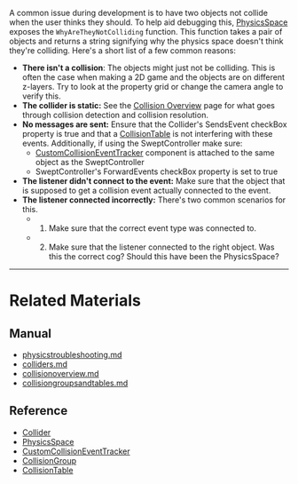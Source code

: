 A common issue during development is to have two objects not collide when the user thinks they should. To help aid debugging this, [PhysicsSpace](https://github.com/ZilchEngine/ZilchDocs/blob/master/zilch_editor_documentation/zilchmanual/physics/physicstroubleshooting/physicsspace.md) exposes the `WhyAreTheyNotColliding` function. This function takes a pair of objects and returns a string signifying why the physics space doesn't think they're colliding. Here's a short list of a few common reasons:
 - **There isn't a collision**: The objects might just not be colliding. This is often the case when making a 2D game and the objects are on different z-layers. Try to look at the property grid or change the camera angle to verify this.
 - **The collider is static:** See the [Collision Overview](https://github.com/ZilchEngine/ZilchDocs/blob/master/zilch_editor_documentation/zilchmanual/physics/physicstroubleshooting/collisionoverview.md) page for what goes through collision detection and collision resolution.
 - **No messages are sent:** Ensure that the Collider's SendsEvent checkBox property is true and that a [CollisionTable](https://github.com/ZilchEngine/ZilchDocs/blob/master/zilch_editor_documentation/zilchmanual/physics/physicstroubleshooting/collisionoverview/collisiongroupsandtables.md) is not interfering with these events. Additionally, if using the SweptController make sure:
    - [CustomCollisionEventTracker](https://github.com/ZilchEngine/ZilchDocs/blob/master/code_reference/class_reference/customcollisioneventtracker.md) component is attached to the same object as the SweptController
    - SweptController's ForwardEvents checkBox property is set to true
 - **The listener didn't connect to the event:** Make sure that the object that is supposed to get a collision event actually connected to the event.
 - **The listener connected incorrectly:** There's two common scenarios for this.
   - 1. Make sure that the correct event type was connected to.
   - 2. Make sure that the listener connected to the right object. Was this the correct cog? Should this have been the PhysicsSpace?

---
 #  Related Materials
 ##  Manual
- [physicstroubleshooting.md](https://github.com/ZilchEngine/ZilchDocs/blob/master/zilch_editor_documentation/zilchmanual/physics/physicstroubleshooting.md)
- [colliders.md](https://github.com/ZilchEngine/ZilchDocs/blob/master/zilch_editor_documentation/zilchmanual/physics/physicstroubleshooting/colliders.md)
- [collisionoverview.md](https://github.com/ZilchEngine/ZilchDocs/blob/master/zilch_editor_documentation/zilchmanual/physics/physicstroubleshooting/collisionoverview.md)
- [collisiongroupsandtables.md](https://github.com/ZilchEngine/ZilchDocs/blob/master/zilch_editor_documentation/zilchmanual/physics/physicstroubleshooting/collisionoverview/collisiongroupsandtables.md)

 ##  Reference
- [Collider](https://github.com/ZilchEngine/ZilchDocs/blob/master/code_reference/class_reference/collider.md)
- [PhysicsSpace](https://github.com/ZilchEngine/ZilchDocs/blob/master/code_reference/class_reference/physicsspace.md)
- [CustomCollisionEventTracker](https://github.com/ZilchEngine/ZilchDocs/blob/master/code_reference/class_reference/customcollisioneventtracker.md)
- [CollisionGroup](https://github.com/ZilchEngine/ZilchDocs/blob/master/code_reference/class_reference/collisiongroup.md)
- [CollisionTable](https://github.com/ZilchEngine/ZilchDocs/blob/master/code_reference/class_reference/collisiontable.md) 

 